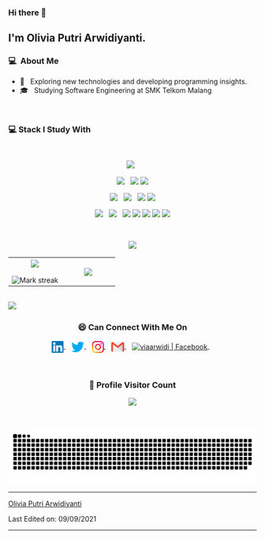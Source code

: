 ### Hi there 👋

<!--
**viaarwidi/viaarwidi** is a ✨ _special_ ✨ repository because its `README.md` (this file) appears on your GitHub profile.

Here are some ideas to get you started:

- 🔭 I’m currently working on ...
- 🌱 I’m currently learning ...
- 👯 I’m looking to collaborate on ...
- 🤔 I’m looking for help with ...
- 💬 Ask me about food
- 📫 How to reach me: ...
- 😄 Pronouns: ...
- ⚡ Fun fact: I like chocolate
-->

## I'm Olivia Putri Arwidiyanti.

### 💻 &nbsp;About Me 

- 🤔 &nbsp; Exploring new technologies and developing programming insights.
- 🎓 &nbsp; Studying Software Engineering at SMK Telkom Malang

<br>






### 💻 Stack I Study With

<br>
  
<p  align="center">

<img src="https://camo.githubusercontent.com/202a58d250ff1d21ee70433e0070b55f8fed747f8883c1750742aa791b1ad871/68747470733a2f2f696d672e736869656c64732e696f2f62616467652f2d4769744875622d3035313232413f7374796c653d666c6174266c6f676f3d676974687562" height="25"/>  
  &nbsp;

  <p  align="center">

  
<img src="https://camo.githubusercontent.com/c8d13e1c596a6726b1da8475a9299fac133f95ef009083b48be01f975a44987e/68747470733a2f2f696d672e736869656c64732e696f2f62616467652f2d48544d4c2d3035313232413f7374796c653d666c6174266c6f676f3d48544d4c35" height="25"/>
  &nbsp;
<img src="https://img.shields.io/badge/edge-05122A.svg?&style=for-the-badge&logo=microsoft-edge&logoColor=white" height="25"/>  
<img src="https://img.shields.io/badge/PHP-05122A?style=for-the-badge&logo=PHP&logoColor=white" height="25">
<p align="center">

<img src="https://img.shields.io/badge/Java-05122A?style=for-the-badge&logo=java&logoColor=white" height="25">
&nbsp;
  <img src="https://img.shields.io/badge/MySQL-05122A?style=for-the-badge&logo=mysql&logoColor=white" height="25">
&nbsp;
  
  <img src="https://img.shields.io/badge/Visual_Studio_Code-05122A?style=for-the-badge&logo=visual%20studio%20code&logoColor=white" height="25">
  <img src="https://img.shields.io/badge/Git-05122A?style=for-the-badge&logo=git&logoColor=white" height="25">

</p>

<p align="center">

<img src="https://img.shields.io/badge/Postman-05122A?style=for-the-badge&logo=postman&logoColor=white" height="25">
&nbsp;
  <img src="https://img.shields.io/badge/Boostrap-05122A?style=for-the-badge&logo=boostrap&logoColor=white" height="25">
&nbsp;
<!--   <img src="https://img.shields.io/badge/PHP-05122A?style=for-the-badge&logo=PHP&logoColor=white" height="25"> -->
  <img src="https://img.shields.io/badge/Node.js-05122A?style=for-the-badge&logo=Node.js&logoColor=white" height="25">
  <img src="https://img.shields.io/badge/React-05122A?style=for-the-badge&logo=react&logoColor=white" height="25">
  <img src="https://img.shields.io/badge/Canva-05122A?style=for-the-badge&logo=canva&logoColor=white" height="25">
  <img src="https://img.shields.io/badge/Figma-05122A?style=for-the-badge&logo=figma&logoColor=white" height="25">
  <img src="https://img.shields.io/badge/Github-05122A?style=for-the-badge&logo=github&logoColor=white" height="25">

</p>
<br>



<p  align="center">
<img src="https://user-images.githubusercontent.com/73097560/115834477-dbab4500-a447-11eb-908a-139a6edaec5c.gif"> 
                  
  <br>

  
  
  
<table border="0" align="center">
<tr border="0">
<td width="50%" align="center">
  
  <img  align="center"  src="https://github-readme-stats.vercel.app/api?username=viaarwidi&theme=cobalt&show_icons=true&count_private=true" />
  <br></br>
  <img  title="🔥 Get streak stats for your profile at git.io/streak-stats" alt="Mark streak" src="https://github-readme-streak-stats.herokuapp.com/?user=mark123jesper&theme=dark&hide_border=true" />


  
</td>

<td width="50%" align="center">

  <img  align="center"  src="https://github-readme-stats.anuraghazra1.vercel.app/api/top-langs/?username=viaarwidi&theme=dark&hide_border=true&no-bg=true&no-frame=true&langs_count=10"/>
  
  </td>
</tr>
</table>

<br>







<img src="https://user-images.githubusercontent.com/73097560/115834477-dbab4500-a447-11eb-908a-139a6edaec5c.gif">
</p>  
                                                                                    



  <div align="center">
  <h3><b>😄 Can Connect With Me On</b></h3>
  </div>
<p align="center">
<a href="https://www.linkedin.com/in/olivia-putri-79a26a236/" target="_blank">
  <img align="center" alt="olivia putri | Linkedin" width="24px" src="https://github.com/SatYu26/SatYu26/blob/master/Assets/Linkedin.svg" />
</a> &nbsp;&nbsp;
<a href="https://twitter.com/viaarwidi" target="_blank">
  <img align="center" alt=" viaarwidi| Twitter" width="26px" src="https://github.com/SatYu26/SatYu26/blob/master/Assets/Twitter.svg" />
</a> &nbsp;&nbsp;
<a href="https://www.instagram.com/viaarwidi/" target="_blank">
  <img align="center" alt="viaarwidi | Instagram" width="24px" src="https://github.com/SatYu26/SatYu26/blob/master/Assets/Instagram.svg" />
</a> &nbsp;&nbsp;
<a href="mailto:viaarwidi@gmail.com" >
  <img align="center" alt="viaarwidi | Gmail" width="26px" src="https://github.com/SatYu26/SatYu26/blob/master/Assets/Gmail.svg" />
</a> &nbsp;&nbsp;
<a href="https://www.facebook.com/profile.php?id=100013628134596">
    <img align="center" alt="viaarwidi | Facebook" width="24px" src="https://upload.wikimedia.org/wikipedia/en/thumb/0/04/Facebook_f_logo_%282021%29.svg/100px-Facebook_f_logo_%282021%29.svg.png" />
</a> &nbsp;&nbsp;
<p>
  
<br>
  
<div align=center>
  <h3><b>📍 Profile Visitor Count</b></h3>
</div>
    
<!-- retro visitor counter -->  
<p align="center" >   
  <img src="https://profile-counter.glitch.me/viaarwidi/count.svg" />  
</p>
   
  
  
  
 
  <br>
  <p align="center">
  <img src="https://github.com/DHANOLA/DHANOLA/raw/output/github-contribution-grid-snake.svg" alt="snake"></center>
</p>



------

[Olivia Putri Arwidiyanti](https://github.com/viaarwidi)

Last Edited on: 09/09/2021


------
